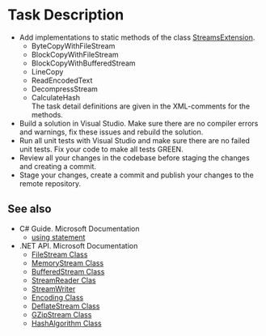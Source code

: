 # Task Description

- Add implementations to static methods of the class [StreamsExtension](https://gitlab.com/AnzhelikaKravchuk/streams/-/blob/master/Streams/StreamsExtension.cs). 
    - ByteCopyWithFileStream
    - BlockCopyWithFileStream
    - BlockCopyWithBufferedStream
    - LineCopy   
    - ReadEncodedText
    - DecompressStream
    - CalculateHash    
The task detail definitions are given in the XML-comments for the methods.
- Build a solution in Visual Studio. Make sure there are no compiler errors and warnings, fix these issues and rebuild the solution.
- Run all unit tests with Visual Studio and make sure there are no failed unit tests. Fix your code to make all tests GREEN.
- Review all your changes in the codebase before staging the changes and creating a commit.
- Stage your changes, create a commit and publish your changes to the remote repository.

## See also
- C# Guide. Microsoft Documentation
    - [using statement](https://docs.microsoft.com/en-us/dotnet/csharp/language-reference/keywords/using-statement)
- .NET API. Microsoft Documentation
    - [FileStream Class](https://docs.microsoft.com/en-us/dotnet/api/system.io.filestream?view=netcore-3.1)
    - [MemoryStream Class](https://docs.microsoft.com/en-us/dotnet/api/system.io.memorystream?view=netcore-3.1)
    - [BufferedStream Class](https://docs.microsoft.com/en-us/dotnet/api/system.io.bufferedstream?view=netcore-3.1)
    - [StreamReader Clas](https://docs.microsoft.com/en-us/dotnet/api/system.io.streamreader?view=netcore-3.1)
    - [StreamWriter](https://docs.microsoft.com/en-us/dotnet/api/system.io.streamwriter?view=netcore-3.1)
    - [Encoding Class](https://docs.microsoft.com/en-us/dotnet/api/system.text.encoding?view=netcore-3.1)
    - [DeflateStream Class](https://docs.microsoft.com/en-us/dotnet/api/system.io.compression.deflatestream?view=netcore-3.1)
    - [GZipStream Class](https://docs.microsoft.com/en-us/dotnet/api/system.io.compression.gzipstream?view=netcore-3.1)
    - [HashAlgorithm Class](https://docs.microsoft.com/en-us/dotnet/api/system.security.cryptography.hashalgorithm?view=netcore-3.1)